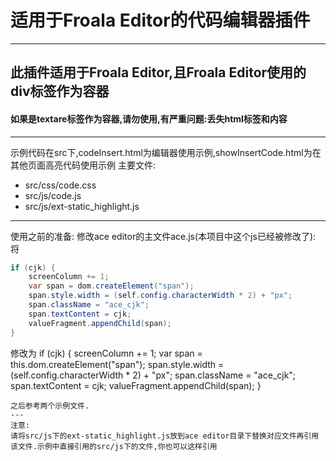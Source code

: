 # 适用于Froala Editor的代码编辑器插件
---
## 此插件适用于Froala Editor,且Froala Editor使用的div标签作为容器
#### 如果是textare标签作为容器,请勿使用,有严重问题:丢失html标签和内容
---
示例代码在src下,codeInsert.html为编辑器使用示例,showInsertCode.html为在其他页面高亮代码使用示例
主要文件:
* src/css/code.css
* src/js/code.js
* src/js/ext-static_highlight.js
---
使用之前的准备:
修改ace editor的主文件ace.js(本项目中这个js已经被修改了):
将
```java
if (cjk) {
    screenColumn += 1;
    var span = dom.createElement("span");
    span.style.width = (self.config.characterWidth * 2) + "px";
    span.className = "ace_cjk";
    span.textContent = cjk;
    valueFragment.appendChild(span);
}
```
修改为
if (cjk) {
    screenColumn += 1;
    var span = this.dom.createElement("span");
    span.style.width = (self.config.characterWidth * 2) + "px";
    span.className = "ace_cjk";
    span.textContent = cjk;
    valueFragment.appendChild(span);
}
```
之后参考两个示例文件.
---
注意:
请将src/js下的ext-static_highlight.js放到ace editor目录下替换对应文件再引用该文件.示例中直接引用的src/js下的文件,你也可以这样引用
